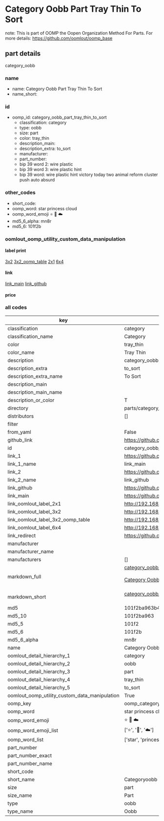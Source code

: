 # Category Oobb Part Tray Thin To Sort  

note: This is part of OOMP the Oopen Organization Method For Parts. For more details: https://github.com/oomlout/oomp_base

##  part details
  



category_oobb



### name
* name: Category Oobb Part Tray Thin To Sort
* name_short: 
### id
* oomp_id: category_oobb_part_tray_thin_to_sort
  * classification: category
  * type: oobb
  * size: part
  * color: tray_thin
  * description_main: 
  * description_extra: to_sort
  * manufacturer: 
  * part_number: 
  * bip 39 word 2: wire plastic
  * bip 39 word 3: wire plastic hint
  * bip 39 word: wire plastic hint victory today two animal reform cluster push auto absurd

### other_codes
* short_code: 
* oomp_word: star princess cloud
* oomp_word_emoji :star: :princess: :cloud:
* md5_6_alpha: mn8r
* md5_6: 101f2b






### oomlout_oomp_utility_custom_data_manipulation
#### label print
[3x2](http://192.168.1.245:1112/?label=oomp%20mn8r)
[3x2_oomp_table](http://192.168.1.108:1112/?label=oomp%20mn8r)
[2x1](http://192.168.1.242:1112/?label=oomp%20mn8r)
[6x4](http://192.168.1.55:1112/?label=oomp%20mn8r)    

#### link

[link_main](https://github.com/oomlout/oomlout_oomp_version_1_messy/tree/main/parts/category_oobb_part_tray_thin_to_sort) [link_github](https://github.com/oomlout/oomlout_oomp_version_1_messy/tree/main/parts/category_oobb_part_tray_thin_to_sort)                             

#### price







### all codes 
| key | value |  
| --- | --- |  
| classification | category |  
| classification_name | Category |  
| color | tray_thin |  
| color_name | Tray Thin |  
| description | category_oobb |  
| description_extra | to_sort |  
| description_extra_name | To Sort |  
| description_main |  |  
| description_main_name |  |  
| description_or_color | T  |  
| directory | parts/category_oobb_part_tray_thin_to_sort |  
| distributors | [] |  
| filter |  |  
| from_yaml | False |  
| github_link | https://github.com/oomlout/oomlout_oomp_part_src/tree/main/parts/category_oobb_part_tray_thin_to_sort |  
| id | category_oobb_part_tray_thin_to_sort |  
| link_1 | https://github.com/oomlout/oomlout_oomp_version_1_messy/tree/main/parts/category_oobb_part_tray_thin_to_sort |  
| link_1_name | link_main |  
| link_2 | https://github.com/oomlout/oomlout_oomp_version_1_messy/tree/main/parts/category_oobb_part_tray_thin_to_sort |  
| link_2_name | link_github |  
| link_github | https://github.com/oomlout/oomlout_oomp_version_1_messy/tree/main/parts/category_oobb_part_tray_thin_to_sort |  
| link_main | https://github.com/oomlout/oomlout_oomp_version_1_messy/tree/main/parts/category_oobb_part_tray_thin_to_sort |  
| link_oomlout_label_2x1 | http://192.168.1.242:1112/?label=oomp%20mn8r |  
| link_oomlout_label_3x2 | http://192.168.1.245:1112/?label=oomp%20mn8r |  
| link_oomlout_label_3x2_oomp_table | http://192.168.1.108:1112/?label=oomp%20mn8r |  
| link_oomlout_label_6x4 | http://192.168.1.55:1112/?label=oomp%20mn8r |  
| link_redirect | https://github.com/oomlout/oomlout_oomp_version_1_messy/tree/main/parts/category_oobb_part_tray_thin_to_sort |  
| manufacturer |  |  
| manufacturer_name |  |  
| manufacturers | [] |  
| markdown_full | [category_oobb_part_tray_thin_to_sort](none)<br>[](none)<br>[Category Oobb Part Tray Thin To Sort](none)<br><br> |  
| markdown_short | [category_oobb_part_tray_thin_to_sort](none)<br><br> |  
| md5 | 101f2ba963b44123aef1af3ad7a987e1 |  
| md5_10 | 101f2ba963 |  
| md5_5 | 101f2 |  
| md5_6 | 101f2b |  
| md5_6_alpha | mn8r |  
| name | Category Oobb Part Tray Thin To Sort |  
| oomlout_detail_hierarchy_1 | category |  
| oomlout_detail_hierarchy_2 | oobb |  
| oomlout_detail_hierarchy_3 | part |  
| oomlout_detail_hierarchy_4 | tray_thin |  
| oomlout_detail_hierarchy_5 | to_sort |  
| oomlout_oomp_utility_custom_data_manipulation | True |  
| oomp_key | oomp_category_oobb_part_tray_thin_to_sort |  
| oomp_word | star princess cloud |  
| oomp_word_emoji | :star: :princess: :cloud: |  
| oomp_word_emoji_list | [':star:', ':princess:', ':cloud:'] |  
| oomp_word_list | ['star', 'princess', 'cloud'] |  
| part_number |  |  
| part_number_exact |  |  
| part_number_name |  |  
| short_code |  |  
| short_name | Categoryoobb |  
| size | part |  
| size_name | Part |  
| type | oobb |  
| type_name | Oobb |  
